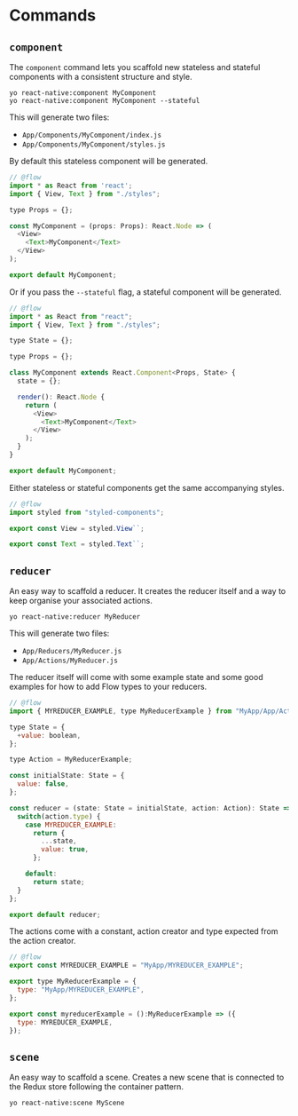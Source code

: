 # Commands

## `component`

The `component` command lets you scaffold new stateless and stateful components
with a consistent structure and style.

```
yo react-native:component MyComponent
yo react-native:component MyComponent --stateful
```

This will generate two files:
* `App/Components/MyComponent/index.js`
* `App/Components/MyComponent/styles.js`

By default this stateless component will be generated.

```js
// @flow
import * as React from 'react';
import { View, Text } from "./styles";

type Props = {};

const MyComponent = (props: Props): React.Node => (
  <View>
    <Text>MyComponent</Text>
  </View>
);

export default MyComponent;
```

Or if you pass the `--stateful` flag, a stateful component will be generated.

```js
// @flow
import * as React from "react";
import { View, Text } from "./styles";

type State = {};

type Props = {};

class MyComponent extends React.Component<Props, State> {
  state = {};

  render(): React.Node {
    return (
      <View>
        <Text>MyComponent</Text>
      </View>
    );
  }
}

export default MyComponent;
```

Either stateless or stateful components get the same accompanying styles.

```js
// @flow
import styled from "styled-components";

export const View = styled.View``;

export const Text = styled.Text``;
```

## `reducer`

An easy way to scaffold a reducer. It creates the reducer itself and a way to keep organise your associated actions.

```
yo react-native:reducer MyReducer
```

This will generate two files:
* `App/Reducers/MyReducer.js`
* `App/Actions/MyReducer.js`

The reducer itself will come with some example state and some good examples for
how to add Flow types to your reducers.

```js
// @flow
import { MYREDUCER_EXAMPLE, type MyReducerExample } from "MyApp/App/Actions/MyReducer";

type State = {
  +value: boolean,
};

type Action = MyReducerExample;

const initialState: State = {
  value: false,
};

const reducer = (state: State = initialState, action: Action): State => {
  switch(action.type) {
    case MYREDUCER_EXAMPLE:
      return {
        ...state,
        value: true,
      };

    default:
      return state;
  }
};

export default reducer;
```

The actions come with a constant, action creator and type expected from the
action creator.

```js
// @flow
export const MYREDUCER_EXAMPLE = "MyApp/MYREDUCER_EXAMPLE";

export type MyReducerExample = {
  type: "MyApp/MYREDUCER_EXAMPLE",
};

export const myreducerExample = ():MyReducerExample => ({
  type: MYREDUCER_EXAMPLE,
});
```

## `scene`

An easy way to scaffold a scene. Creates a new scene that is connected to the
Redux store following the container pattern.

```
yo react-native:scene MyScene
```
